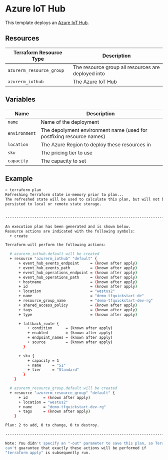 # Azure IoT Hub

This template deploys an [Azure IoT Hub](https://www.terraform.io/docs/providers/azurerm/r/iothub.html).

## Resources

| Terraform Resource Type | Description |
| - | - |
| `azurerm_resource_group` | The resource group all resources are deployed into |
| `azurerm_iothub` | The Azure IoT Hub |

## Variables

| Name | Description |
|-|-|
| `name` | Name of the deployment |
| `environment` | The depolyment environment name (used for postfixing resource names) |
| `location` | The Azure Region to deploy these resources in |
| `sku` | The pricing tier to use |
| `capacity` | The capacity to set |

## Example

```bash
> terraform plan
Refreshing Terraform state in-memory prior to plan...
The refreshed state will be used to calculate this plan, but will not be
persisted to local or remote state storage.


------------------------------------------------------------------------

An execution plan has been generated and is shown below.
Resource actions are indicated with the following symbols:
  + create

Terraform will perform the following actions:

  # azurerm_iothub.default will be created
  + resource "azurerm_iothub" "default" {
      + event_hub_events_endpoint     = (known after apply)
      + event_hub_events_path         = (known after apply)
      + event_hub_operations_endpoint = (known after apply)
      + event_hub_operations_path     = (known after apply)
      + hostname                      = (known after apply)
      + id                            = (known after apply)
      + location                      = "westus2"
      + name                          = "demo-tfquickstart-de"
      + resource_group_name           = "demo-tfquickstart-dev-rg"
      + shared_access_policy          = (known after apply)
      + tags                          = (known after apply)
      + type                          = (known after apply)

      + fallback_route {
          + condition      = (known after apply)
          + enabled        = (known after apply)
          + endpoint_names = (known after apply)
          + source         = (known after apply)
        }

      + sku {
          + capacity = 1
          + name     = "S1"
          + tier     = "Standard"
        }
    }

  # azurerm_resource_group.default will be created
  + resource "azurerm_resource_group" "default" {
      + id       = (known after apply)
      + location = "westus2"
      + name     = "demo-tfquickstart-dev-rg"
      + tags     = (known after apply)
    }

Plan: 2 to add, 0 to change, 0 to destroy.

------------------------------------------------------------------------

Note: You didn't specify an "-out" parameter to save this plan, so Terraform
can't guarantee that exactly these actions will be performed if
"terraform apply" is subsequently run.

```
